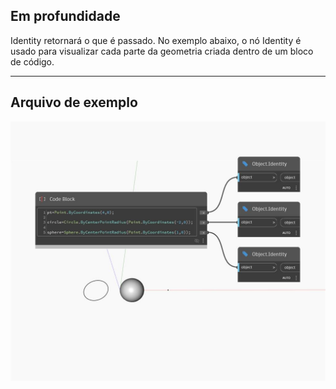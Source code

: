 ## Em profundidade
Identity retornará o que é passado. No exemplo abaixo, o nó Identity é usado para visualizar cada parte da geometria criada dentro de um bloco de código.
___
## Arquivo de exemplo

![Identity](./DSCore.Object.Identity_img.jpg)

